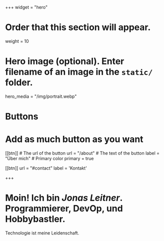 +++
widget = "hero"
# Order that this section will appear.
weight = 10

# Hero image (optional). Enter filename of an image in the `static/` folder.
hero_media = "/img/portrait.webp"

# Buttons
# Add as much button as you want
[[btn]]
	# The url of the button
  url = "/about"
	# The text of the button
  label = "Über mich"
	# Primary color
	primary = true

[[btn]]
  url = "#contact"
  label = 'Kontakt'

+++

# Moin! Ich bin ***Jonas Leitner***. Programmierer, DevOp, und Hobbybastler.

Technologie ist meine Leidenschaft.